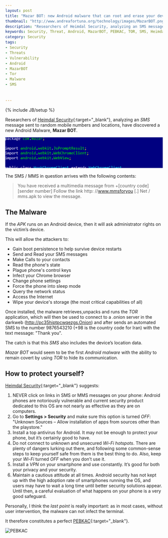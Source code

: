 ```yaml
---
layout: post
title: "Mazar BOT: new Android malware that can root and erase your device"
thumbnail: "http://www.andreafortuna.org/technology/images/MazarBOT.png"
description: "Researchers of Heimdal Security, analyzing an SMS message sent to random mobile numbers and locations, have discovered a new Android Malware, Mazar BOT."
keywords: Security, Threat, Android, MazarBOT, PEBKAC, TOR, SMS, Heimdal Security
category: Security
tags: 
- Security
- Threats
- Vulnerability
- Android
- MazarBOT
- Tor
- Malware
- SMS


---
```

{% include JB/setup %}

Researchers of [Heimdal Security](https://heimdalsecurity.com/){:target="_blank"}, analyzing an *SMS* message sent to random mobile numbers and locations, have discovered a new Android Malware, **Mazar BOT**.

![MazarBOT](/technology/images/MazarBOT.png)


The SMS / MMS in question arrives with the following contents:

>You have received a multimedia message from +[country code] [sender number] Follow the link http: //www.mmsforyou [.] Net / mms.apk to view the message.

The Malware
--

If the *APK* runs on an Android device, then it will ask administrator rights on the victim’s device. 

This will allow the attackers to:

- Gain boot persistence to help survive device restarts
- Send and Read your SMS messages
- Make Calls to your contacts
- Read the phone's state
- Plague phone's control keys
- Infect your Chrome browser
- Change phone settings
- Force the phone into sleep mode
- Query the network status
- Access the Internet
- Wipe your device's storage (the most critical capabilities of all)

Once installed, the malware retrieves,unpacks and runs the *TOR* application, which will then be used to connect to a .onion server in the darkweb (http://pc35hiptpcwqezgs.Onion) and after sends an automated SMS to the number 9876543210 (+98 is the country code for Iran) with the text message: "Thank you". 

The catch is that this *SMS* also includes the device’s location data.

*Mazar BOT* would seem to be the first *Android malware*  with the ability to remain covert by using *TOR* to hide its communication.

How to protect yourself?
--

[Heimdal Security](https://heimdalsecurity.com/blog/security-alert-mazar-bot-active-attacks-android-malware/){:target="_blank"} suggests:

1. NEVER click on links in SMS or MMS messages on your phone: Android phones are notoriously vulnerable and current security product dedicated to this OS are not nearly as effective as they are on computers.
2. Go to **Settings > Security** and make sure this option is turned *OFF*: "Unknown Sources – Allow installation of apps from sources other than the playstore."
3. Install a top antivirus for Android. It may not be enough to protect your phone, but it’s certainly good to have.
4. Do not connect to unknown and unsecured *Wi-Fi hotspots*. There are plenty of dangers lurking out there, and following some common-sense steps to keep yourself safe from them is the best thing to do. Also, keep your *Wi-Fi* turned *OFF* when you don’t use it.
5. Install a *VPN* on your smartphone and use constantly. It’s good for both your privacy and your security.
6. Maintain a cautious attitude at all times. Android security has not kept up with the high adoption rate of smartphones running the OS, and users may have to wait a long time until better security solutions appear. Until then, a careful evaluation of what happens on your phone is a very good safeguard.

Personally, I think the *last point* is really important: as in most cases, without user intervention, the malware can not infect the terminal. 

It therefore constitutes a perfect [PEBKAC](https://en.wikipedia.org/wiki/User_error#PEBKAC){:target="_blank"}.

![PEBKAC](http://www.userfriendly.org/cartoons/archives/98may/uf980506.gif)